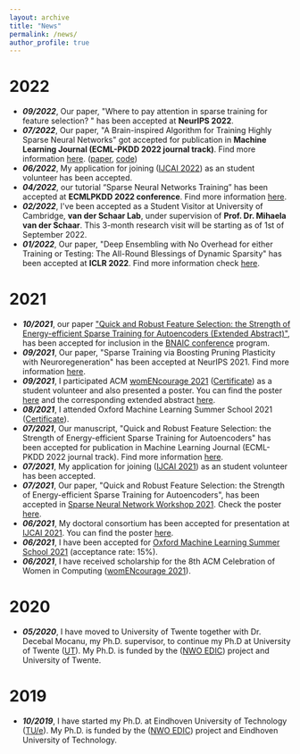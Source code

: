 ```yaml
---
layout: archive
title: "News"
permalink: /news/
author_profile: true
---
```

# 2022
-  ***09/2022***, Our paper, "Where to pay attention in sparse training for feature selection? " has been accepted at **NeurIPS 2022**.
-  ***07/2022***, Our paper, "A Brain-inspired Algorithm for Training Highly Sparse Neural Networks" got accepted for publication in **Machine Learning Journal (ECML-PKDD 2022 journal track)**.  Find more information [here](https://zahraatashgahi.github.io/publication/2022-07-04-CTRE). ([paper](https://arxiv.org/abs/1903.07138), [code](https://github.com/zahraatashgahi/CTRE))
- ***06/2022***, My application for joining ([IJCAI 2022](https://ijcai-22.org/)) as an student volunteer has been accepted.
- ***04/2022***, our tutorial “Sparse Neural Networks Training” has been accepted at **ECMLPKDD 2022 conference**. Find more information [here](https://sites.google.com/view/ecmlpkdd2022--sparse-training/home).
- ***02/2022***, I've been accepted as a Student Visitor at University of Cambridge, **van der Schaar Lab**, under supervision of **Prof. Dr. Mihaela van der Schaar**. This 3-month research visit will be starting as of 1st of September 2022.
- ***01/2022***, Our paper, "Deep Ensembling with No Overhead for either Training or Testing: The All-Round Blessings of Dynamic Sparsity" has been accepted at **ICLR 2022**. Find more information check [here](https://zahraatashgahi.github.io/publication/2021-06-28-FreeTickets). 

# 2021
- ***10/2021***, our paper ["Quick and Robust Feature Selection: the Strength of Energy-efficient Sparse Training for Autoencoders (Extended Abstract)"](https://zahraatashgahi.github.io/files/papers/QuickSelection_extended_abstract.pdf), has been accepted for inclusion in the [BNAIC conference](https://bnaic2021.uni.lu/) program.
- ***09/2021***, Our paper, "Sparse Training via Boosting Pruning Plasticity with Neuroregeneration" has been accepted at NeurIPS 2021. Find more information [here](https://zahraatashgahi.github.io/publication/2021-06-19-Sparse-Training-via-Boosting-Pruning-Plasticity-with-Neuroregeneration). 
- ***09/2021***, I participated ACM [womENcourage 2021](https://womencourage.acm.org/2021/) ([Certificate](https://zahraatashgahi.github.io/files/certificates/2021/OxML_School_certificate.pdf)) as a student volunteer and also presented a poster. You can find the poster [here](https://womencourage.acm.org/2021/wp-content/uploads/2021/07/65_poster.pdf) and the corresponding extended abstract [here](https://womencourage.acm.org/2021/wp-content/uploads/2021/07/65_extendedabstract.pdf). 
- ***08/2021***, I attended Oxford Machine Learning Summer School 2021 ([Certificate](https://zahraatashgahi.github.io/files/certificates/2021/acmwomEncourage.pdf)). 
- ***07/2021***, Our manuscript, "Quick and Robust Feature Selection: the Strength of Energy-efficient Sparse Training for Autoencoders" has been accepted for publication in Machine Learning Journal (ECML-PKDD 2022 journal track). Find more information [here](https://zahraatashgahi.github.io/publication/2022-01-01-QuickSelection). 
- ***07/2021***, My application for joining ([IJCAI 2021](https://ijcai-21.org/)) as an student volunteer has been accepted.
- ***07/2021***, Our paper, "Quick and Robust Feature Selection: the Strength of Energy-efficient Sparse Training for Autoencoders", has been accepted in [Sparse Neural Network Workshop 2021](https://www.sparseneural.net/accepted-papers). Check the poster [here](https://zahraatashgahi.github.io/files/posters/2021/QuickSelection_poster.pdf).
- ***06/2021***, My doctoral consortium has been accepted for presentation at [IJCAI 2021](https://ijcai-21.org/). You can find the poster [here](https://zahraatashgahi.github.io/files/posters/2021/ijcai_poster.pdf).
- ***06/2021***, I have been accepted for [Oxford Machine Learning Summer School 2021](https://www.oxfordml.school/) (acceptance rate: 15%).
- ***06/2021***, I have received scholarship for the 8th ACM Celebration of Women in Computing ([womENcourage 2021](https://womencourage.acm.org/2021/)).

# 2020
- ***05/2020***, I have moved to University of Twente together with Dr. Decebal Mocanu, my Ph.D. supervisor, to continue my Ph.D at University of Twente ([UT](https://www.utwente.nl/en/)). My Ph.D. is funded by the ([NWO EDIC](https://c2d.bubblefish-clients.nl/projecten/edic-exceptional-deep-intelligent-coach)) project and University of Twente. 


# 2019
- ***10/2019***, I have started my Ph.D. at Eindhoven University of Technology ([TU/e](https://www.tue.nl/en/)). My Ph.D. is funded by the ([NWO EDIC](https://c2d.bubblefish-clients.nl/projecten/edic-exceptional-deep-intelligent-coach)) project and Eindhoven University of Technology.

